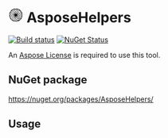 # <img src="/src/icon.png" height="30px"> AsposeHelpers

[![Build status](https://ci.appveyor.com/api/projects/status/7k8hh0guut2ioak2?svg=true)](https://ci.appveyor.com/project/SimonCropp/AsposeHelpers)
[![NuGet Status](https://img.shields.io/nuget/v/AsposeHelpers.svg)](https://www.nuget.org/packages/AsposeHelpers/)


An [Aspose License](https://purchase.aspose.com/policies/license-types) is required to use this tool.



## NuGet package

https://nuget.org/packages/AsposeHelpers/


## Usage

